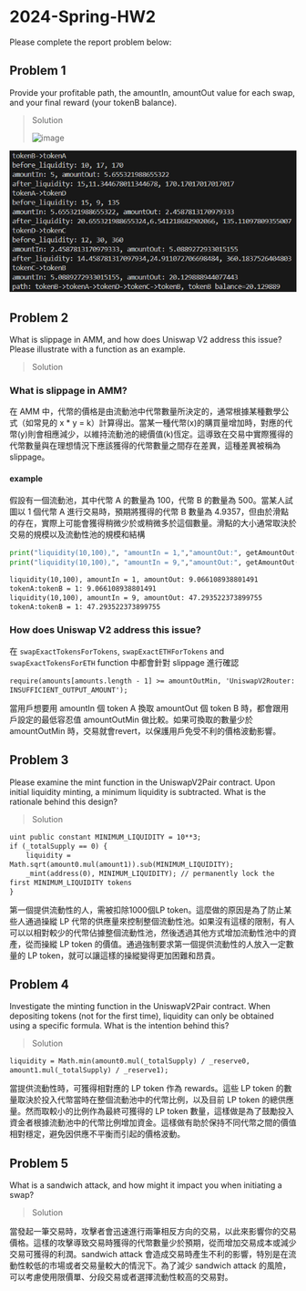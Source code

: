 # 2024-Spring-HW2

Please complete the report problem below:


## Problem 1
Provide your profitable path, the amountIn, amountOut value for each swap, and your final reward (your tokenB balance).

> Solution
>
> ![image](https://github.com/yurou6/Homework-2/assets/82246709/f2730f65-04dc-46ab-b887-755678e773dc)

![alt text](image.png)

## Problem 2
What is slippage in AMM, and how does Uniswap V2 address this issue? Please illustrate with a function as an example.

> Solution

### What is slippage in AMM?
在 AMM 中，代幣的價格是由流動池中代幣數量所決定的，通常根據某種數學公式（如常見的 x * y = k）計算得出。當某一種代幣(x)的購買量增加時，對應的代幣(y)則會相應減少，以維持流動池的總價值(k)恆定。這導致在交易中實際獲得的代幣數量與在理想情況下應該獲得的代幣數量之間存在差異，這種差異被稱為 slippage。

#### example
假設有一個流動池，其中代幣 A 的數量為 100，代幣 B 的數量為 500。當某人試圖以 1 個代幣 A 進行交易時，預期將獲得的代幣 B 數量為 4.9357，但由於滑點的存在，實際上可能會獲得稍微少於或稍微多於這個數量。滑點的大小通常取決於交易的規模以及流動性池的規模和結構
```python
print("liquidity(10,100),", "amountIn = 1,","amountOut:", getAmountOut(1, 10, 100), "tokenA:tokenB = 1:", getAmountOut(1, 10, 100))
print("liquidity(10,100),", "amountIn = 9,","amountOut:", getAmountOut(9, 10, 100), "tokenA:tokenB = 1:", getAmountOut(9, 10, 100))
```
```
liquidity(10,100), amountIn = 1, amountOut: 9.066108938801491 tokenA:tokenB = 1: 9.066108938801491
liquidity(10,100), amountIn = 9, amountOut: 47.293522373899755 tokenA:tokenB = 1: 47.293522373899755
```
### How does Uniswap V2 address this issue?
在 `swapExactTokensForTokens`, `swapExactETHForTokens` and `swapExactTokensForETH` function 中都會針對 slippage 進行確認
```solidity
require(amounts[amounts.length - 1] >= amountOutMin, 'UniswapV2Router: INSUFFICIENT_OUTPUT_AMOUNT');
```
當用戶想要用 amountIn 個 token A 換取 amountOut 個 token B 時，都會跟用戶設定的最低容忍值 amountOutMin 做比較。如果可換取的數量少於 amountOutMin 時，交易就會revert，以保護用戶免受不利的價格波動影響。

## Problem 3
Please examine the mint function in the UniswapV2Pair contract. Upon initial liquidity minting, a minimum liquidity is subtracted. What is the rationale behind this design?

> Solution

```solidity
uint public constant MINIMUM_LIQUIDITY = 10**3;
if (_totalSupply == 0) {
    liquidity = Math.sqrt(amount0.mul(amount1)).sub(MINIMUM_LIQUIDITY);
    _mint(address(0), MINIMUM_LIQUIDITY); // permanently lock the first MINIMUM_LIQUIDITY tokens
}
```
第一個提供流動性的人，需被扣除1000個LP token。這麼做的原因是為了防止某些人通過操縱 LP 代幣的供應量來控制整個流動性池。如果沒有這樣的限制，有人可以以相對較少的代幣佔據整個流動性池，然後透過其他方式增加流動性池中的資產，從而操縱 LP token 的價值。通過強制要求第一個提供流動性的人放入一定數量的 LP token，就可以讓這樣的操縱變得更加困難和昂貴。

## Problem 4
Investigate the minting function in the UniswapV2Pair contract. When depositing tokens (not for the first time), liquidity can only be obtained using a specific formula. What is the intention behind this?

> Solution

```solidity
liquidity = Math.min(amount0.mul(_totalSupply) / _reserve0, amount1.mul(_totalSupply) / _reserve1);
```
當提供流動性時，可獲得相對應的 LP token 作為 rewards。這些 LP token 的數量取決於投入代幣當時在整個流動池中的代幣比例，以及目前 LP token 的總供應量。然而取較小的比例作為最終可獲得的 LP token 數量，這樣做是為了鼓勵投入資金者根據流動池中的代幣比例增加資金。這樣做有助於保持不同代幣之間的價值相對穩定，避免因供應不平衡而引起的價格波動。

## Problem 5
What is a sandwich attack, and how might it impact you when initiating a swap?

> Solution

當發起一筆交易時，攻擊者會迅速進行兩筆相反方向的交易，以此來影響你的交易價格。這樣的攻擊導致交易時獲得的代幣數量少於預期，從而增加交易成本或減少交易可獲得的利潤。sandwich attack 會造成交易時產生不利的影響，特別是在流動性較低的市場或者交易量較大的情況下。為了減少 sandwich attack 的風險，可以考慮使用限價單、分段交易或者選擇流動性較高的交易對。
